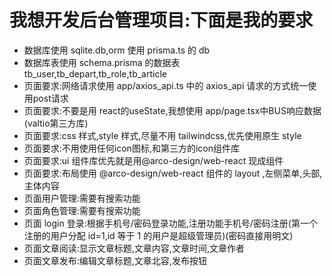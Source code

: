 # 我想开发后台管理项目:下面是我的要求
- 数据库使用 sqlite.db,orm 使用 prisma.ts 的 db
- 数据库表使用 schema.prisma 的数据表 tb_user,tb_depart,tb_role,tb_article
- 页面要求:网络请求使用 app/axios_api.ts 中的 axios_api 请求的方式统一使用post请求
- 页面要求:不要是用 react的useState,我想使用 app/page.tsx中BUS响应数据(valtio第三方库)
- 页面要求:css 样式,style 样式,尽量不用 tailwindcss,优先使用原生 style
- 页面要求:不用使用任何icon图标,和第三方的icon组件库
- 页面要求:ui 组件库优先就是用@arco-design/web-react 现成组件
- 页面要求:布局使用 @arco-design/web-react 组件的 layout ,左侧菜单,头部,主体内容
- 页面用户管理:需要有搜索功能
- 页面角色管理:需要有搜索功能
- 页面 login 登录:根据手机号/密码登录功能,注册功能手机号/密码注册(第一个注册的用户分配 id=1,id 等于 1 的用户是超级管理员)(密码直接用明文)
- 页面文章阅读:显示文章标题,文章内容,文章时间,文章作者
- 页面文章发布:编辑文章标题,文章北容,发布按钮
